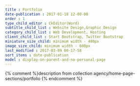 ```yaml
---
title : Portfolio
date-publication : 2017-01-18 12-00-00
order : 1
type_child_editor : CkEditor(Word)
subtitle_child_list : Website Design,Graphic Design
category_child_list : Web Development, Hosting
client_child_list : Start Bootstrap, Twitter Bootstrap
miniature_size_child: minimum width - 400px
image_size_child: minimum width - 600px
last_modified : 2017-03-09 00-17-58
sort_items : date-publication
model : display-on-parent-and-no-personal-page
---
```



{% comment %}description from collection agency/home-page-sections/portfolio {% endcomment %}
